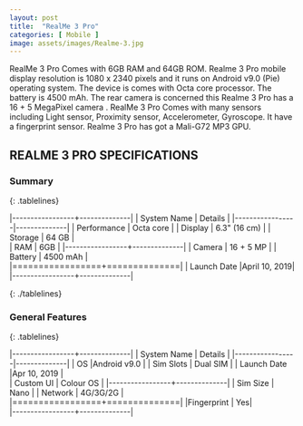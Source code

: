 ```yaml
---
layout: post
title:  "RealMe 3 Pro"
categories: [ Mobile ]
image: assets/images/Realme-3.jpg
---
```


RealMe 3 Pro Comes with 6GB RAM and 64GB ROM. Realme 3 Pro mobile display resolution is 1080 x 2340 pixels and it runs on Android v9.0 (Pie) operating system. The device is comes  with Octa core processor. The battery is 4500 mAh. The rear camera is concerned this Realme 3 Pro has a 16 + 5 MegaPixel camera . RealMe 3 Pro Comes with many sensors including Light sensor, Proximity sensor, Accelerometer, Gyroscope. It have a fingerprint sensor. Realme 3 Pro has got a Mali-G72 MP3 GPU.

## REALME 3 PRO SPECIFICATIONS

### Summary

{: .tablelines}

|-----------------+--------------|
| System Name     |      Details | 
|-----------------|--------------|
|  Performance    |  Octa core   | 
|  Display        | 6.3" (16 cm) |
| Storage         |     64 GB    |  
|  RAM            |  6GB         |
|-----------------+--------------|
|     Camera      | 16 + 5 MP    |
|     Battery     |    4500 mAh  |         
|=================+==============|
| Launch Date     |April 10, 2019|         
|-----------------+--------------|

{: ./tablelines}
 
 ### General Features
 
{: .tablelines}

|-----------------+--------------|
| System Name     |      Details | 
|-----------------|--------------|
|  OS             |Android v9.0  | 
|  Sim Slots      |  Dual SIM    |
| Launch Date     |Apr 10, 2019  |  
|  Custom UI      |  Colour OS   |
|-----------------+--------------|
|    Sim Size     | Nano         |
|     Network     |    4G/3G/2G  |         
|=================+==============|
|Fingerprint      |           Yes|         
|-----------------+--------------|


 
